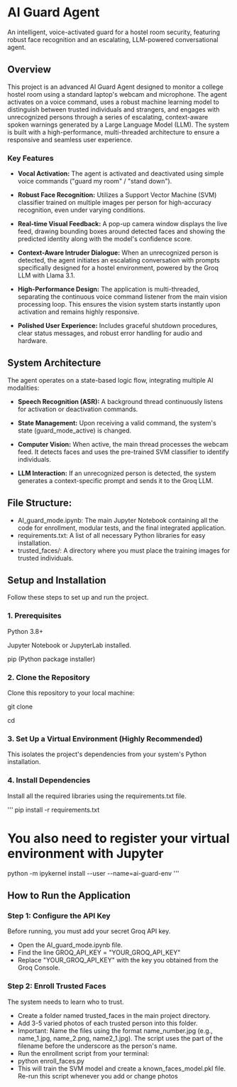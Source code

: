 # AI Guard Agent
An intelligent, voice-activated guard for a hostel room security, featuring robust face recognition and an escalating, LLM-powered conversational agent.

## Overview

This project is an advanced AI Guard Agent designed to monitor a college hostel room using a standard laptop's webcam and microphone. The agent activates on a voice command, uses a robust machine learning model to distinguish between trusted individuals and strangers, and engages with unrecognized persons through a series of escalating, context-aware spoken warnings generated by a Large Language Model (LLM).
The system is built with a high-performance, multi-threaded architecture to ensure a responsive and seamless user experience.

### Key Features
* **Vocal Activation:** The agent is activated and deactivated using simple voice commands ("guard my room" / "stand down").

* **Robust Face Recognition:** Utilizes a Support Vector Machine (SVM) classifier trained on multiple images per person for high-accuracy recognition, even under varying conditions.

* **Real-time Visual Feedback:** A pop-up camera window displays the live feed, drawing bounding boxes around detected faces and showing the predicted identity along with the model's confidence score.

* **Context-Aware Intruder Dialogue:** When an unrecognized person is detected, the agent initiates an escalating conversation with prompts specifically designed for a hostel environment, powered by the Groq LLM with Llama 3.1.

* **High-Performance Design:** The application is multi-threaded, separating the continuous voice command listener from the main vision processing loop. This ensures the vision system starts instantly upon activation and remains highly responsive.

* **Polished User Experience:** Includes graceful shutdown procedures, clear status messages, and robust error handling for audio and hardware.

## System Architecture

The agent operates on a state-based logic flow, integrating multiple AI modalities:

* **Speech Recognition (ASR):** A background thread continuously listens for activation or deactivation commands.

* **State Management:** Upon receiving a valid command, the system's state (guard_mode_active) is changed.

* **Computer Vision:** When active, the main thread processes the webcam feed. It detects faces and uses the pre-trained SVM classifier to identify individuals.

* **LLM Interaction:** If an unrecognized person is detected, the system generates a context-specific prompt and sends it to the Groq LLM.

## File Structure:
* AI_guard_mode.ipynb: The main Jupyter Notebook containing all the code for enrollment, modular tests, and the final integrated application.
* requirements.txt: A list of all necessary Python libraries for easy installation.
* trusted_faces/: A directory where you must place the training images for trusted individuals.


## Setup and Installation
Follow these steps to set up and run the project.

### 1. Prerequisites
Python 3.8+

Jupyter Notebook or JupyterLab installed.

pip (Python package installer)

### 2. Clone the Repository
Clone this repository to your local machine:

git clone <your-repo-url>

cd <your-repo-folder>

### 3. Set Up a Virtual Environment (Highly Recommended)
This isolates the project's dependencies from your system's Python installation.

### 4. Install Dependencies
Install all the required libraries using the requirements.txt file.

''' pip install -r requirements.txt
# You also need to register your virtual environment with Jupyter
python -m ipykernel install --user --name=ai-guard-env 
'''




## How to Run the Application
### Step 1: Configure the API Key
Before running, you must add your secret Groq API key.
 
* Open the AI_guard_mode.ipynb file.
* Find the line GROQ_API_KEY = "YOUR_GROQ_API_KEY"
* Replace "YOUR_GROQ_API_KEY" with the key you obtained from the Groq Console.

### Step 2: Enroll Trusted Faces
The system needs to learn who to trust.

* Create a folder named trusted_faces in the main project directory.
* Add 3-5 varied photos of each trusted person into this folder.
* Important: Name the files using the format name_number.jpg (e.g., name_1.jpg, name_2.png, name2_1.jpg). The script uses the part of the filename before the underscore as the person's name.
* Run the enrollment script from your terminal:
* python enroll_faces.py
* This will train the SVM model and create a known_faces_model.pkl file. Re-run this script whenever you add or change photos




